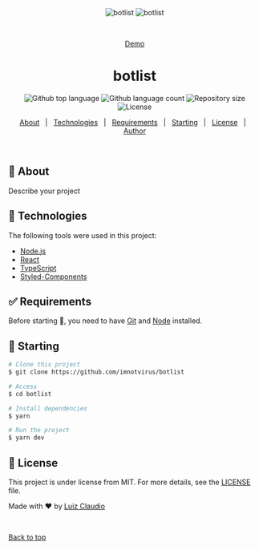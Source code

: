 <div align="center" id="top"> 
  <img src="https://i.imgur.com/sCn1fBm.png" alt="botlist" />
  <img src="https://i.imgur.com/LHbz9rS.png" alt="botlist" />

  &#xa0;

  <a href="https://botlist-fawn.vercel.app/">Demo</a>
</div>

<h1 align="center">botlist</h1>

<p align="center">
  <img alt="Github top language" src="https://img.shields.io/github/languages/top/imnotvirus/botlist?color=56BEB8">

  <img alt="Github language count" src="https://img.shields.io/github/languages/count/imnotvirus/botlist?color=56BEB8">

  <img alt="Repository size" src="https://img.shields.io/github/repo-size/imnotvirus/botlist?color=56BEB8">

  <img alt="License" src="https://img.shields.io/github/license/imnotvirus/botlist?color=56BEB8">

  <!-- <img alt="Github issues" src="https://img.shields.io/github/issues/imnotvirus/botlist?color=56BEB8" /> -->

  <!-- <img alt="Github forks" src="https://img.shields.io/github/forks/imnotvirus/botlist?color=56BEB8" /> -->

  <!-- <img alt="Github stars" src="https://img.shields.io/github/stars/imnotvirus/botlist?color=56BEB8" /> -->
</p>

<!-- Status -->

<!-- <h4 align="center"> 
	🚧  botlist 🚀 Under construction...  🚧
</h4> 

<hr> -->

<p align="center">
  <a href="#dart-about">About</a> &#xa0; | &#xa0; 
  <a href="#rocket-technologies">Technologies</a> &#xa0; | &#xa0;
  <a href="#white_check_mark-requirements">Requirements</a> &#xa0; | &#xa0;
  <a href="#checkered_flag-starting">Starting</a> &#xa0; | &#xa0;
  <a href="#memo-license">License</a> &#xa0; | &#xa0;
  <a href="https://github.com/imnotvirus" target="_blank">Author</a>
</p>

<br>

## :dart: About ##

Describe your project


## :rocket: Technologies ##

The following tools were used in this project:

- [Node.js](https://nodejs.org/en/)
- [React](https://pt-br.reactjs.org/)
- [TypeScript](https://www.typescriptlang.org/)
- [Styled-Components](https://styled-components.com/)

## :white_check_mark: Requirements ##

Before starting :checkered_flag:, you need to have [Git](https://git-scm.com) and [Node](https://nodejs.org/en/) installed.

## :checkered_flag: Starting ##

```bash
# Clone this project
$ git clone https://github.com/imnotvirus/botlist

# Access
$ cd botlist

# Install dependencies
$ yarn

# Run the project
$ yarn dev

```

## :memo: License ##

This project is under license from MIT. For more details, see the [LICENSE](LICENSE.md) file.


Made with :heart: by <a href="https://github.com/imnotvirus" target="_blank">Luiz Claudio</a>

&#xa0;

<a href="#top">Back to top</a>
